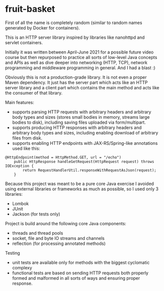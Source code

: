 # fruit-basket

First of all the name is completely random (similar to random names generated by Docker for containers).

This is an HTTP server library inspired by libraries like nanohttpd and servlet containers.

Initially it was written between April-June 2021 for a possible future video course but then repurposed to practice all sorts of low-level Java concepts and APIs as well as dive deeper into networking (HTTP, TCP), network programming and middleware programming in general. And I had a blast :)

Obviously this is not a production-grade library. It is not even a proper Maven dependency. It just has the server part which acts like an HTTP server library and a client part which contains the main method and acts like the consumer of that library.

Main features:
* supports parsing HTTP requests with arbitrary headers and arbitrary body types and sizes (stores small bodies in memory, streams large bodies to disk), including saving files uploaded via form/multipart.
* supports producing HTTP responses with arbitrary headers and arbitrary body types and sizes, including enabling download of arbitrary files from disk.
* supports enabling HTTP endpoints with JAX-RS/Spring-like annotations used like this:
```
@HttpEndpoint(method = HttpMethod.GET, url = "/echo")
    public HttpResponse handleGetRequest(HttpRequest request) throws IOException {
        return RequestHandlerUtil.responseWithRequestAsJson(request);
    }
```

Because this project was meant to be a pure core Java exercise I avoided using external libraries or frameworks as much as possible, so I used only 3 libraries:
* Lombok
* JUnit
* Jackson (for tests only)

Project is build around the following core Java components:
* threads and thread pools
* socket, file and byte IO streams and channels
* reflection (for processing annotated methods)

Testing
* unit tests are available only for methods with the biggest cyclomatic complexy
* functional tests are based on sending HTTP requests both properly formed and malformed in all sorts of ways and ensuring proper response.
